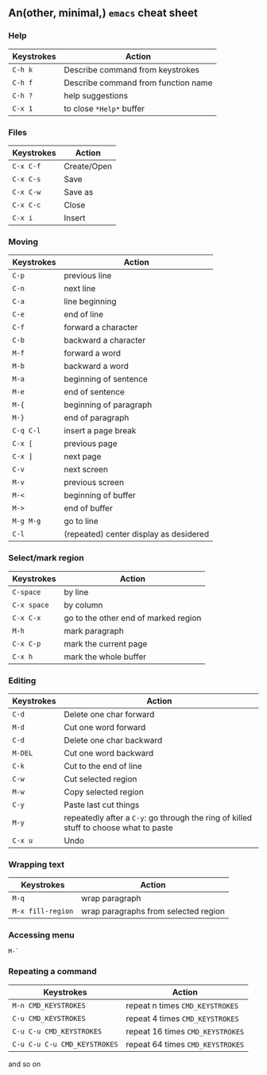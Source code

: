 ## An(other, minimal,) `emacs` cheat sheet

### Help

|Keystrokes  | Action     |
|------------|------------|
|`C-h k`| Describe command from keystrokes|
|`C-h f`| Describe command from function name|
|`C-h ?`| help suggestions|
|`C-x 1`| to close `*Help*` buffer|

### Files

|Keystrokes  | Action|
|------------|------------|
|`C-x C-f`   | Create/Open|
|`C-x C-s`   | Save|
|`C-x C-w`   | Save as|
|`C-x C-c`   | Close|
|`C-x i`     | Insert|

### Moving

|Keystrokes  | Action|
|------------|------------
|`C-p `      | previous line|
|`C-n `      | next line|
|`C-a `      | line beginning|
|`C-e `      | end of line|
|`C-f `      | forward a character|
|`C-b `      | backward a character|
|`M-f `      | forward a word|
|`M-b `      | backward a word|
|`M-a `      | beginning of sentence|
|`M-e `      | end of sentence|
|`M-{ `      | beginning of paragraph|
|`M-} `      | end of paragraph|
|`C-q C-l`   | insert a page break |
|`C-x [`     | previous page|    
|`C-x ]`     | next page|    
|`C-v`       | next screen|    
|`M-v`       | previous screen|    
|`M-< `      | beginning of buffer|
|`M-> `      | end of buffer|
|`M-g M-g`   | go to line|
|`C-l`       | (repeated) center display as desidered|

### Select/mark region

|Keystrokes  | Action|
|------------|------------
|`C-space`     | by line
|`C-x space`   | by column
|`C-x C-x`| go to the other end of marked region
|`M-h` | mark paragraph
|`C-x C-p` | mark the current page
|`C-x h` | mark the whole buffer


### Editing

|Keystrokes  | Action|
|------------|------------
|`C-d`       | Delete one char forward|        
|`M-d`       | Cut one word forward   |
|`C-d`       | Delete one char backward|        
|`M-DEL`     | Cut one word backward  |
|`C-k `      | Cut to the end of line|
|`C-w `      | Cut selected region|
|`M-w`       | Copy selected region|
|`C-y`       | Paste last cut things|
|`M-y`       | repeatedly after a `C-y`: go through the ring of killed stuff to choose what to paste|
|`C-x u`     | Undo|
 

### Wrapping text
|Keystrokes  | Action|
|------------|------------
|`M-q `      | wrap paragraph|
|`M-x fill-region`  | wrap paragraphs from selected region|

### Accessing menu
```
M-`
```

### Repeating a command

|Keystrokes  | Action|
|------------|------------
|`M-n CMD_KEYSTROKES` | repeat n times `CMD_KEYSTROKES`|
|`C-u CMD_KEYSTROKES` | repeat 4 times `CMD_KEYSTROKES`|
|`C-u C-u CMD_KEYSTROKES` | repeat 16 times `CMD_KEYSTROKES`|
|`C-u C-u C-u CMD_KEYSTROKES` | repeat 64 times `CMD_KEYSTROKES`|

and so on
